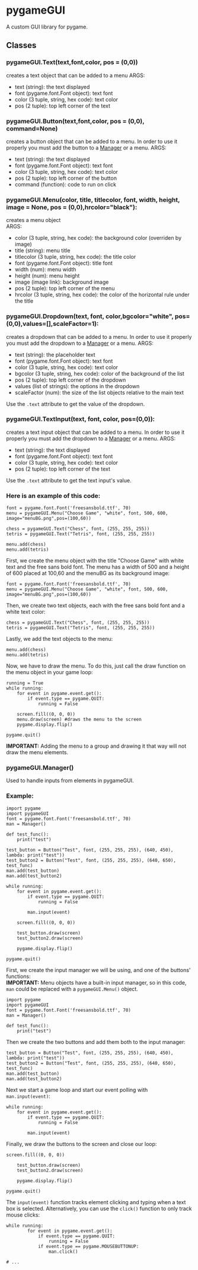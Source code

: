 # pygameGUI
A custom GUI library for pygame.

## Classes

### pygameGUI.Text(text,font,color, pos = (0,0))
creates a text object that can be added to a menu
ARGS:
- text (string): the text displayed
- font (pygame.font.Font object): text font
- color (3 tuple, string, hex code): text color
- pos (2 tuple): top left corner of the text

### pygameGUI.Button(text,font,color, pos = (0,0), command=None)
creates a button object that can be added to a menu. In order to use it properly you must add the button to a [Manager](https://github.com/Th3Catalyst/pygameGUI?tab=readme-ov-file#pygameguimanager) or a menu.
ARGS:
- text (string): the text displayed
- font (pygame.font.Font object): text font
- color (3 tuple, string, hex code): text color
- pos (2 tuple): top left corner of the button
- command (function): code to run on click 

### pygameGUI.Menu(color, title, titlecolor, font, width, height, image = None, pos = (0,0),hrcolor="black"):
creates a menu object  
ARGS:  
- color (3 tuple, string, hex code): the background color (overriden by image)
- title (string): menu title
- titlecolor (3 tuple, string, hex code): the title color
- font (pygame.font.Font object): title font
- width (num): menu width
- height (num): menu height
- image (image link): background image
- pos (2 tuple): top left corner of the menu
- hrcolor (3 tuple, string, hex code): the color of the horizontal rule under the title

### pygameGUI.Dropdown(text, font, color,bgcolor="white", pos=(0,0),values=[],scaleFactor=1):
creates a dropdown that can be added to a menu. In order to use it properly you must add the dropdown to a [Manager](https://github.com/Th3Catalyst/pygameGUI?tab=readme-ov-file#pygameguimanager) or a menu.
ARGS:
- text (string): the placeholder text
- font (pygame.font.Font object): text font
- color (3 tuple, string, hex code): text color
- bgcolor (3 tuple, string, hex code): color of the background of the list
- pos (2 tuple): top left corner of the dropdown
- values (list of strings): the options in the dropdown
- scaleFactor (num): the size of the list objects relative to the main text

Use the `.text` attribute to get the value of the dropdown.

### pygameGUI.TextInput(text, font, color, pos=(0,0)):
creates a text input object that can be added to a menu. In order to use it properly you must add the dropdown to a [Manager](https://github.com/Th3Catalyst/pygameGUI?tab=readme-ov-file#pygameguimanager) or a menu. 
ARGS:
- text (string): the text displayed
- font (pygame.font.Font object): text font
- color (3 tuple, string, hex code): text color
- pos (2 tuple): top left corner of the text

Use the `.text` attribute to get the text input's value.


### Here is an example of this code:
```
font = pygame.font.Font('freesansbold.ttf', 70)
menu = pygameGUI.Menu("Choose Game", "white", font, 500, 600, image="menuBG.png",pos=(100,60))

chess = pygameGUI.Text("Chess", font, (255, 255, 255))
tetris = pygameGUI.Text("Tetris", font, (255, 255, 255))

menu.add(chess)
menu.add(tetris)
```
First, we create the menu object with the title "Choose Game" with white text and the free sans bold font. The menu has a width of 500 and a height of 600 placed at 100,60 and the menuBG as its background image:
```
font = pygame.font.Font('freesansbold.ttf', 70)
menu = pygameGUI.Menu("Choose Game", "white", font, 500, 600, image="menuBG.png",pos=(100,60))
```
Then, we create two text objects, each with the free sans bold font and a white text color:
```
chess = pygameGUI.Text("Chess", font, (255, 255, 255))
tetris = pygameGUI.Text("Tetris", font, (255, 255, 255))
```
Lastly, we add the text objects to the menu:
```
menu.add(chess)
menu.add(tetris)
```
Now, we have to draw the menu. To do this, just call the draw function on the menu object in your game loop:
```
running = True
while running:
    for event in pygame.event.get(): 
        if event.type == pygame.QUIT: 
            running = False               

    screen.fill((0, 0, 0))
    menu.draw(screen) #draws the menu to the screen
    pygame.display.flip()

pygame.quit()
```
**IMPORTANT:** Adding the menu to a group and drawing it that way will not draw the menu elements.

### pygameGUI.Manager()

Used to handle inputs from elements in pygameGUI.
### Example:
```
import pygame
import pygameGUI
font = pygame.font.Font('freesansbold.ttf', 70)
man = Manager()

def test_func():
    print("test")

test_button = Button("Test", font, (255, 255, 255), (640, 450), lambda: print("test"))
test_button2 = Button("Test", font, (255, 255, 255), (640, 650), test_func)
man.add(test_button)
man.add(test_button2)

while running:
    for event in pygame.event.get():
        if event.type == pygame.QUIT:
            running = False
        
        man.input(event)

    screen.fill((0, 0, 0))

    test_button.draw(screen)
    test_button2.draw(screen)

    pygame.display.flip()

pygame.quit()
```
First, we create the input manager we will be using, and one of the buttons' functions:  
**IMPORTANT:** Menu objects have a built-in input manager, so in this code, `man` could be replaced with a `pygameGUI.Menu()` object.  
```
import pygame
import pygameGUI
font = pygame.font.Font('freesansbold.ttf', 70)
man = Manager()

def test_func():
    print("test")
```
Then we create the two buttons and add them both to the input manager:
```
test_button = Button("Test", font, (255, 255, 255), (640, 450), lambda: print("test"))
test_button2 = Button("Test", font, (255, 255, 255), (640, 650), test_func)
man.add(test_button)
man.add(test_button2)
```
Next we start a game loop and start our event polling with `man.input(event)`:
```
while running:
    for event in pygame.event.get():
        if event.type == pygame.QUIT:
            running = False
        
        man.input(event)
```
Finally, we draw the buttons to the screen and close our loop:
```
screen.fill((0, 0, 0))

    test_button.draw(screen)
    test_button2.draw(screen)

    pygame.display.flip()

pygame.quit()
```
The `input(event)` function tracks element clicking and typing when a text box is selected. Alternatively, you can use the `click()` function to only track mouse clicks:
```
while running:
        for event in pygame.event.get():
            if event.type == pygame.QUIT:
                running = False
            if event.type == pygame.MOUSEBUTTONUP:
                man.click()

# ...
```
